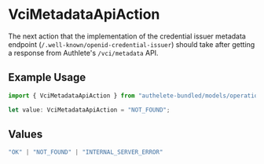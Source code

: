# VciMetadataApiAction

The next action that the implementation of the credential issuer
metadata endpoint (`/.well-known/openid-credential-issuer`)
should take after getting a response from Authlete's
`/vci/metadata` API.


## Example Usage

```typescript
import { VciMetadataApiAction } from "authelete-bundled/models/operations";

let value: VciMetadataApiAction = "NOT_FOUND";
```

## Values

```typescript
"OK" | "NOT_FOUND" | "INTERNAL_SERVER_ERROR"
```